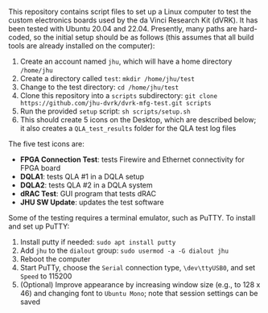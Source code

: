 This repository contains script files to set up a Linux computer to test the custom electronics boards
used by the da Vinci Research Kit (dVRK). It has been tested with Ubuntu 20.04 and 22.04.
Presently, many paths are hard-coded, so the initial setup should be as follows (this assumes that all
build tools are already installed on the computer):

1. Create an account named `jhu`, which will have a home directory `/home/jhu`
2. Create a directory called `test`: `mkdir /home/jhu/test`
3. Change to the test directory: `cd /home/jhu/test`
4. Clone this repository into a `scripts` subdirectory:  `git clone https://github.com/jhu-dvrk/dvrk-mfg-test.git scripts`
5. Run the provided `setup` script:  `sh scripts/setup.sh`
6. This should create 5 icons on the Desktop, which are described below; it also creates a `QLA_test_results` folder for the QLA test log files

The five test icons are:

* **FPGA Connection Test**: tests Firewire and Ethernet connectivity for FPGA board
* **DQLA1**: tests QLA #1 in a DQLA setup
* **DQLA2**: tests QLA #2 in a DQLA system
* **dRAC Test**: GUI program that tests dRAC
* **JHU SW Update**: updates the test software

Some of the testing requires a terminal emulator, such as PuTTY. To install and set up PuTTY:

1. Install putty if needed: `sudo apt install putty`
2. Add `jhu` to the `dialout` group:  `sudo usermod -a -G dialout jhu`
3. Reboot the computer
4. Start PuTTy, choose the `Serial` connection type, `\dev\ttyUSB0`, and set `Speed` to 115200
5. (Optional) Improve appearance by increasing window size (e.g., to 128 x 46) and changing font to `Ubuntu Mono`; note that session settings can be saved

